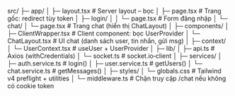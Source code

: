 src/
├─ app/
│  ├─ layout.tsx          # Server layout – bọc <ClientWrapper>
│  ├─ page.tsx            # Trang gốc: redirect tùy token
│  ├─ login/
│  │  └─ page.tsx         # Form đăng nhập
│  └─ chat/
│     └─ page.tsx         # Trang chat (hiển thị ChatLayout)
│
├─ components/
│  ├─ ClientWrapper.tsx   # Client component: bọc UserProvider
│  └─ ChatLayout.tsx      # UI chat (danh sách user, tin nhắn, gửi msg)
│
├─ context/
│  └─ UserContext.tsx     # useUser + UserProvider
│
├─ lib/
│  ├─ api.ts              # Axios (withCredentials)
│  └─ socket.ts           # socket.io‑client
│
├─ services/
│  ├─ auth.service.ts     # login()
│  ├─ user.service.ts     # getUsers()
│  └─ chat.service.ts     # getMessages()
│
├─ styles/
│  └─ globals.css         # Tailwind v4 preflight + utilities
│
└─ middleware.ts          # Chặn truy cập /chat nếu không có cookie token
